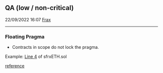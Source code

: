 ## QA (low / non-critical)
22/09/2022 16:07
[Frax](https://github.com/code-423n4/2022-09-frax)
* * *

### Floating Pragma
- Contracts in scope do not lock the pragma.

Example: [Line 4](https://github.com/code-423n4/2022-09-frax/blob/main/src/sfrxETH.sol#L2) of sfrxETH.sol

[reference](https://swcregistry.io/docs/SWC-103)